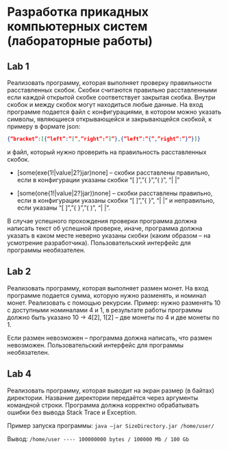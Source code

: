 # Разработка прикадных компьютерных систем (лабораторные работы)
## Lab 1
Реализовать программу, которая выполняет проверку правильности
расставленных скобок. Скобки считаются правильно расставленными
если каждой открытой скобке соответствует закрытая скобка. Внутри
скобок и между скобок могут находиться любые данные. На вход
программе подается файл с конфигурациями, в котором можно указать
символы, являющиеся открывающейся и закрывающейся скобкой, к
примеру в формате json:
``` json
{“bracket”:[{“left”:”[”,”right”:”]”},{”left”:”{”,”right”:”}”}]}
```
и файл, который нужно проверить на правильность расставленных
скобок.

* [some(exe{1!|value|2?}jar)none] – скобки расставлены правильно,
если в конфигурации указаны скобки “[ ]”,”{ }”,”( )”, “| |”

* [some(one{1!|value|2?}jar))none] – скобки расставлены правильно,
если в конфигурации указаны скобки “[ ]”,”{ }”, “| |” и
неправильно, если указаны “[ ]”,”{ }”,”( )”, “| |”.

В случае успешного прохождения проверки программа должна
написать текст об успешной проверке, иначе, программа должна
указать в каком месте неверно указаны скобки (каким образом – на
усмотрение разработчика).
Пользовательский интерфейс для программы необязателен.
## Lab 2
Реализовать программу, которая выполняет размен монет. На вход
программе подается сумма, которую нужно разменять, и номинал
монет. Реализовать с помощью рекурсии. Пример: нужно разменять 10
с доступными номиналами 4 и 1, в результате работы программы
должно быть указано 10 -> 4[2], 1[2] – две монеты по 4 и две монеты по 1. 

Если размен невозможен – программа должна написать, что размен
невозможен. Пользовательский интерфейс для программы
необязателен.
## Lab 4
Реализовать программу, которая выводит на экран размер (в байтах)
директории. Название директории передаётся через аргументы
командной строки. Программа должна корректно обрабатывать ошибки
без вывода Stack Trace и Exception.

Пример запуска программы: 
```java –jar SizeDirectory.jar /home/user/```

Вывод:
```/home/user ---- 100000000 bytes / 100000 Mb / 100 Gb```
